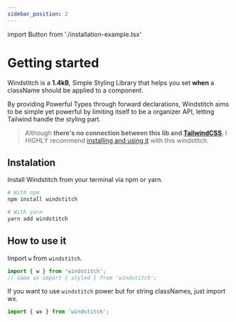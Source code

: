```yaml
---
sidebar_position: 2
---
```


import Button from './installation-example.tsx'

# Getting started

Windstitch is a **1.4kB**, Simple Styling Library that helps you set **when** a className should be applied to a component.

By providing Powerful Types through forward declarations, Windstitch aims to be simple yet powerful by limiting itself to be a organizer API, letting Tailwind handle the styling part.

> Although **there's no connection between this lib and [TailwindCSS](https://tailwindcss.com/docs/installation)**, I HIGHLY recommend [installing and using it](https://tailwindcss.com/docs/installation) with this windstitch.

## Instalation

Install Windstitch from your terminal via npm or yarn.

```bash
# With npm
npm install windstitch

# With yarn
yarn add windstitch
```

## How to use it

Import `w` from `windstitch`.

```js
import { w } from 'windstitch';
// same as import { styled } from 'windstitch';
```

If you want to use `windstitch` power but for string classNames, just import wx.

```typescript
import { wx } from 'windstitch';
```
